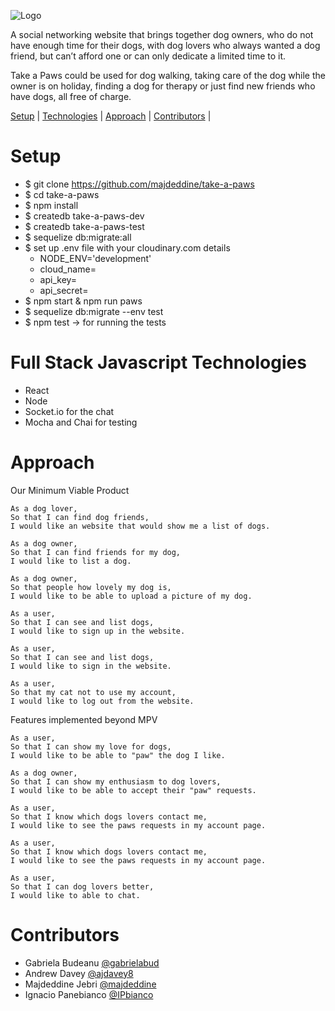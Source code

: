 ![Logo](/src/images/take-a-paws.svg)

A social networking website that brings together dog owners, who do not have enough time for their dogs, with dog lovers who always wanted a dog friend, but can’t afford one or can only dedicate a limited time to it.

Take a Paws could be used for dog walking, taking care of the dog while the owner is on holiday, finding a dog for therapy or just find new friends who have dogs, all free of charge.

 [Setup](#Setup) | [Technologies](#Technologies) | [Approach](#Approach) | [Contributors](#Contributors) |

 # Setup
 - $ git clone https://github.com/majdeddine/take-a-paws
 - $ cd take-a-paws
 - $ npm install
 - $ createdb take-a-paws-dev
 - $ createdb take-a-paws-test
 - $ sequelize db:migrate:all
 - $ set up .env file with your cloudinary.com details
     - NODE_ENV='development'
     - cloud_name=
     - api_key=
     - api_secret=
 - $ npm start  & npm run paws
 - $ sequelize db:migrate --env test
 - $ npm test -> for running the tests

 # Full Stack Javascript Technologies
 - React
 - Node
 - Socket.io for the chat
 - Mocha and Chai for testing

 # Approach
 Our Minimum Viable Product

 ```
 As a dog lover,
 So that I can find dog friends,
 I would like an website that would show me a list of dogs.

 As a dog owner,
 So that I can find friends for my dog,
 I would like to list a dog.

 As a dog owner,
 So that people how lovely my dog is,
 I would like to be able to upload a picture of my dog.

 As a user,
 So that I can see and list dogs,
 I would like to sign up in the website.

 As a user,
 So that I can see and list dogs,
 I would like to sign in the website.

 As a user,
 So that my cat not to use my account,
 I would like to log out from the website.
 ```
 Features implemented beyond MPV
 
  ```
 As a user,
 So that I can show my love for dogs,
 I would like to be able to "paw" the dog I like.
 
 As a dog owner,
 So that I can show my enthusiasm to dog lovers,
 I would like to be able to accept their "paw" requests.
 
 As a user,
 So that I know which dogs lovers contact me,
 I would like to see the paws requests in my account page.
 
 As a user,
 So that I know which dogs lovers contact me,
 I would like to see the paws requests in my account page.
 
 As a user,
 So that I can dog lovers better,
 I would like to able to chat.
  ```
 
 # Contributors
- Gabriela Budeanu [@gabrielabud](https://github.com/gabrielabud)
- Andrew Davey [@ajdavey8](https://github.com/ajdavey8)
- Majdeddine Jebri [@majdeddine](https://github.com/majdeddine)
- Ignacio Panebianco [@IPbianco](https://github.com/IPbianco)
